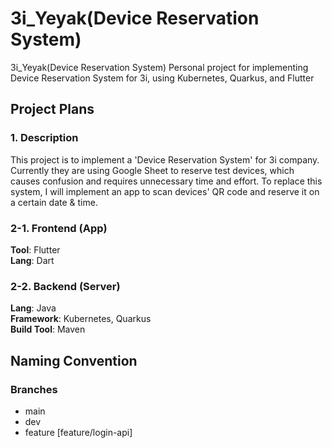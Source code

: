 # 3i_Yeyak(Device Reservation System)
3i_Yeyak(Device Reservation System)
Personal project for implementing Device Reservation System for 3i, using Kubernetes, Quarkus, and Flutter



## Project Plans

### 1. Description
This project is to implement a 'Device Reservation System' for 3i company. Currently they are using Google Sheet to reserve test devices, which causes confusion and requires unnecessary time and effort. To replace this system, I will implement an app to scan devices' QR code and reserve it on a certain date & time.

### 2-1. Frontend (App)
**Tool**: Flutter   
**Lang**: Dart   

### 2-2. Backend (Server)
**Lang**: Java   
**Framework**: Kubernetes, Quarkus   
**Build Tool**: Maven   


## Naming Convention
### Branches
- main
- dev
- feature [feature/login-api]
